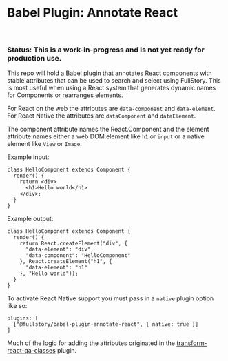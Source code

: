 # Babel Plugin: Annotate React
​
### Status: This is a work-in-progress and is not yet ready for production use.

This repo will hold a Babel plugin that annotates React components with stable attributes that can be used to search and select using FullStory. This is most useful when using a React system that generates dynamic names for Components or rearranges elements.

For React on the web the attributes are `data-component` and `data-element`. For React Native the attributes are `dataComponent` and `dataElement`.

The component attribute names the React.Component and the element attribute names either a web DOM element like `h1` or `input` or a native element like `View` or `Image`.

Example input:

    class HelloComponent extends Component {
      render() {
        return <div>
          <h1>Hello world</h1>
        </div>;
      }
    }

Example output:

    class HelloComponent extends Component {
      render() {
        return React.createElement("div", {
          "data-element": "div",
          "data-component": "HelloComponent"
        }, React.createElement("h1", {
          "data-element": "h1"
        }, "Hello world"));
      }
    }


To activate React Native support you must pass in a `native` plugin option like so:

    plugins: [
      ["@fullstory/babel-plugin-annotate-react", { native: true }]
    ]


Much of the logic for adding the attributes originated in the [transform-react-qa-classes](https://github.com/davesnx/babel-plugin-transform-react-qa-classes/) plugin.
